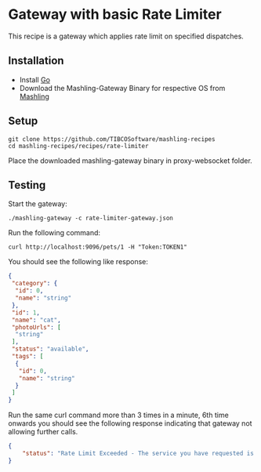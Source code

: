 # Gateway with basic Rate Limiter
This recipe is a gateway which applies rate limit on specified dispatches.

## Installation
* Install [Go](https://golang.org/)
* Download the Mashling-Gateway Binary for respective OS from [Mashling](https://github.com/TIBCOSoftware/mashling/tree/master#installation-and-usage)

## Setup
```
git clone https://github.com/TIBCOSoftware/mashling-recipes
cd mashling-recipes/recipes/rate-limiter
```
Place the downloaded mashling-gateway binary in proxy-websocket folder.

## Testing
Start the gateway:
```
./mashling-gateway -c rate-limiter-gateway.json
```

Run the following command:
```
curl http://localhost:9096/pets/1 -H "Token:TOKEN1"
```

You should see the following like response:
```json
{
 "category": {
  "id": 0,
  "name": "string"
 },
 "id": 1,
 "name": "cat",
 "photoUrls": [
  "string"
 ],
 "status": "available",
 "tags": [
  {
   "id": 0,
   "name": "string"
  }
 ]
}
```

Run the same curl command more than 3 times in a minute, 6th time onwards you should see the following response indicating that gateway not allowing further calls.

```json
{
    "status": "Rate Limit Exceeded - The service you have requested is over-capacity."
}
```
